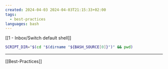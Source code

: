 ```yaml
---
created: 2024-04-03 2024-04-03T21:15:33+02:00
tags:
  - best-practices
languages: bash
---
```

[[1 - Inbox/Switch default shell]]
```bash
SCRIPT_DIR="$(cd "$(dirname "${BASH_SOURCE[0]}")" && pwd)
```

---

[[Best-Practices]]
